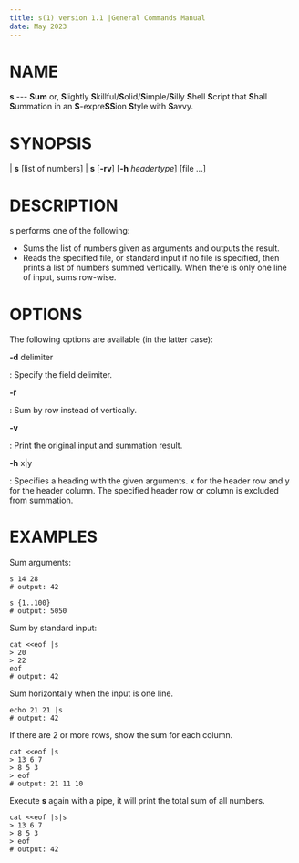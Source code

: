 ```yaml
---
title: s(1) version 1.1 |General Commands Manual
date: May 2023
---
```

# NAME

**s** --- **Sum** or, **S**lightly **S**killful/**S**olid/**S**imple/**S**illy **S**hell **S**cript that **S**hall **S**ummation in an **S**-expre**SS**ion **S**tyle with **S**avvy.

# SYNOPSIS

| **s** \[list of numbers\]
| **s** \[**-rv**\] \[**-h** *headertype*\] \[file \...\]

# DESCRIPTION

s performs one of the following:

  - Sums the list of numbers given as arguments and outputs the result.
  - Reads the specified file, or standard input if no file is specified, then prints a list of numbers summed vertically. 
    When there is only one line of input, sums row-wise.

# OPTIONS

The following options are available (in the latter case):

**-d** delimiter

:   Specify the field delimiter.

**-r**

:   Sum by row instead of vertically.

**-v**

:   Print the original input and summation result.

**-h** x\|y

:   Specifies a heading with the given arguments. x for the header row
    and y for the header column. The specified header row or column is
    excluded from summation.

# EXAMPLES

Sum arguments:
```shell
s 14 28
# output: 42

s {1..100}
# output: 5050
```

Sum by standard input:
```shell
cat <<eof |s
> 20
> 22
eof
# output: 42
```

Sum horizontally when the input is one line.

```shell
echo 21 21 |s
# output: 42
```

If there are 2 or more rows, show the sum for each column.

```shell
cat <<eof |s
> 13 6 7
> 8 5 3
> eof
# output: 21 11 10
```

Execute **s** again with a pipe, it will print the total sum of all
numbers.

```shell
cat <<eof |s|s
> 13 6 7
> 8 5 3
> eof
# output: 42
```
